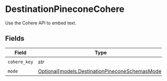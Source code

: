 # DestinationPineconeCohere

Use the Cohere API to embed text.


## Fields

| Field                                                                                          | Type                                                                                           | Required                                                                                       | Description                                                                                    |
| ---------------------------------------------------------------------------------------------- | ---------------------------------------------------------------------------------------------- | ---------------------------------------------------------------------------------------------- | ---------------------------------------------------------------------------------------------- |
| `cohere_key`                                                                                   | *str*                                                                                          | :heavy_check_mark:                                                                             | N/A                                                                                            |
| `mode`                                                                                         | [Optional[models.DestinationPineconeSchemasMode]](../models/destinationpineconeschemasmode.md) | :heavy_minus_sign:                                                                             | N/A                                                                                            |